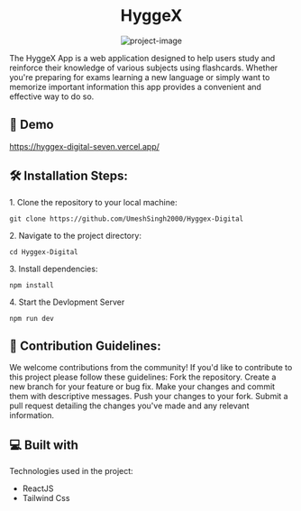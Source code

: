 <h1 align="center" id="title">HyggeX</h1>

<p align="center"><img src="https://socialify.git.ci/UmeshSingh2000/Hyggex-Digital/image?language=1&amp;name=1&amp;owner=1&amp;theme=Light" alt="project-image"></p>

<p id="description">The HyggeX App is a web application designed to help users study and reinforce their knowledge of various subjects using flashcards. Whether you're preparing for exams learning a new language or simply want to memorize important information this app provides a convenient and effective way to do so.</p>

<h2>🚀 Demo</h2>

https://hyggex-digital-seven.vercel.app/

<h2>🛠️ Installation Steps:</h2>

<p>1. Clone the repository to your local machine:</p>

```
git clone https://github.com/UmeshSingh2000/Hyggex-Digital
```

<p>2. Navigate to the project directory:</p>

```
cd Hyggex-Digital
```

<p>3. Install dependencies:</p>

```
npm install
```

<p>4. Start the Devlopment Server</p>

```
npm run dev
```

<h2>🍰 Contribution Guidelines:</h2>

We welcome contributions from the community! If you'd like to contribute to this project please follow these guidelines: Fork the repository. Create a new branch for your feature or bug fix. Make your changes and commit them with descriptive messages. Push your changes to your fork. Submit a pull request detailing the changes you've made and any relevant information.

  
  
<h2>💻 Built with</h2>

Technologies used in the project:

*   ReactJS
*   Tailwind Css
